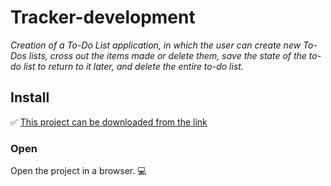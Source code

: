 # Tracker-development
*Creation of a To-Do List application, in which the user can create new To-Dos lists, cross out the items made or delete them, save the state of the to-do list to return to it later, and delete the entire to-do list.*

## Install
:white_check_mark: [This project can be downloaded from the link](https://github.com/Valechek1/Tracker-development/archive/refs/heads/main.zip) 
### Open
Open the project in a browser. :computer:
